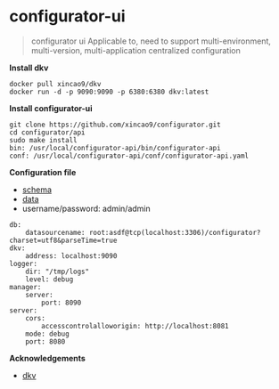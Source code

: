 # configurator-ui


>configurator ui Applicable to, need to support multi-environment, multi-version, multi-application centralized configuration

**Install dkv**

```
docker pull xincao9/dkv
docker run -d -p 9090:9090 -p 6380:6380 dkv:latest
```

**Install configurator-ui**

```
git clone https://github.com/xincao9/configurator.git
cd configurator/api
sudo make install
bin: /usr/local/configurator-api/bin/configurator-api
conf: /usr/local/configurator-api/conf/configurator-api.yaml
```

**Configuration file**

* [schema](https://github.com/xincao9/configurator/blob/master/api/resources/doc/schema.sql)
* [data](https://github.com/xincao9/configurator/blob/master/api/resources/doc/data.sql)
* username/password: admin/admin
```
db:
    datasourcename: root:asdf@tcp(localhost:3306)/configurator?charset=utf8&parseTime=true
dkv:
    address: localhost:9090
logger:
    dir: "/tmp/logs"
    level: debug
manager:
    server:
        port: 8090
server:
    cors:
        accesscontrolalloworigin: http://localhost:8081
    mode: debug
    port: 8080
```

**Acknowledgements**

* [dkv](https://github.com/xincao9/dkv)
